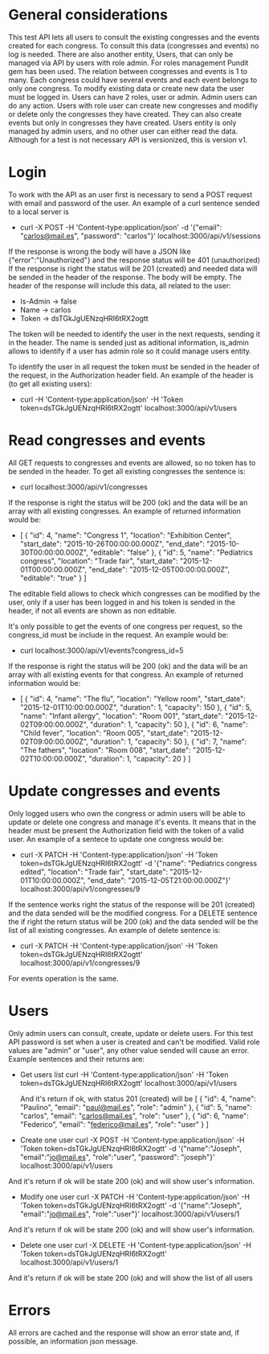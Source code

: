 # General considerations
This test API lets all users to consult the existing congresses and the events created for each congress. To consult this data (congresses and events) no log is needed.
There are also another entity, Users, that can only be managed via API by users with role admin. For roles management Pundit gem has been used.
The relation between congresses and events is 1 to many. Each congress could have several events and each event belongs to only one congress.
To modify existing data or create new data the user must be logged in. Users can have 2 roles, user or admin. Admin users can do any action. Users with role user can create new congresses and modifiy or delete only the congresses they have created. They can also create events but only in congresses they have created.
Users entity is only managed by admin users, and no other user can either read the data.
Although for a test is not necessary API is versionized, this is version v1.

# Login
To work with the API as an user first is necessary to send a POST request with email and password of the user. An example of a curl sentence sended to a local server is
  * curl -X POST -H 'Content-type:application/json' -d '{"email": "carlos@mail.es", "password": "carlos"}' localhost:3000/api/v1/sessions

If the response is wrong the body will have a JSON like {"error":"Unauthorized"} and the response status will be 401 (unauthorized)
If the response is right the status will be 201 (created) and needed data will be sended in the header of the response. The body will be empty. The header of the response will include this data, all related to the user:
  * Is-Admin → false
  * Name → carlos
  * Token → dsTGkJgUENzqHRI6tRX2ogtt

The token will be needed to identify the user in the next requests, sending it in the header. The name is sended just as aditional information, is_admin allows to identify if a user has admin role so it could manage users entity.

To identify the user in all request the token must be sended in the header of the request, in the Authorization header field. An example of the header is (to get all existing users):
  * curl -H 'Content-type:application/json' -H 'Token token=dsTGkJgUENzqHRI6tRX2ogtt' localhost:3000/api/v1/users

# Read congresses and events
All GET requests to congresses and events are allowed, so no token has to be sended in the header. To get all existing congresses the sentence is:
  * curl localhost:3000/api/v1/congresses

If the response is right the status will be 200 (ok) and the data will be an array with all existing congresses. An example of returned information would be:
  * [
    {
        "id": 4,
        "name": "Congress 1",
        "location": "Exhibition Center",
        "start_date": "2015-10-26T00:00:00.000Z",
        "end_date": "2015-10-30T00:00:00.000Z",
        "editable": "false"
    },
    {
        "id": 5,
        "name": "Pediatrics congress",
        "location": "Trade fair",
        "start_date": "2015-12-01T00:00:00.000Z",
        "end_date": "2015-12-05T00:00:00.000Z",
        "editable": "true"
    }
]

The editable field allows to check which congresses can be modified by the user, only if a user has been logged in and his token is sended in the header, if not all events are shown as non editable.

It's only possible to get the events of one congress per request, so the congress_id must be include in the request. An example would be:
  * curl localhost:3000/api/v1/events?congress_id=5

If the response is right the status will be 200 (ok) and the data will be an array with all existing events for that congress. An example of returned information would be:
  * [
    {
        "id": 4,
        "name": "The flu",
        "location": "Yellow room",
        "start_date": "2015-12-01T10:00:00.000Z",
        "duration": 1,
        "capacity": 150
    },
    {
        "id": 5,
        "name": "Infant allergy",
        "location": "Room 001",
        "start_date": "2015-12-02T09:00:00.000Z",
        "duration": 1,
        "capacity": 50
    },
    {
        "id": 6,
        "name": "Child fever",
        "location": "Room 005",
        "start_date": "2015-12-02T09:00:00.000Z",
        "duration": 1,
        "capacity": 50
    },
    {
        "id": 7,
        "name": "The fathers",
        "location": "Room 008",
        "start_date": "2015-12-02T10:00:00.000Z",
        "duration": 1,
        "capacity": 20
    }
]

# Update congresses and events
Only logged users who own the congress or admin users will be able to update or delete one congress and manage it's events. It means that in the header must be present the Authorization field with the token of a valid user. An example of a sentece to update one congress would be:
 * curl -X PATCH -H 'Content-type:application/json' -H 'Token token=dsTGkJgUENzqHRI6tRX2ogtt' -d '{"name": "Pediatrics congress edited", "location": "Trade fair", "start_date": "2015-12-01T10:00:00.000Z", "end_date": "2015-12-05T21:00:00.000Z"}' localhost:3000/api/v1/congresses/9

If the sentence works right the status of the response will be 201 (created) and the data sended will be the modified congress. For a DELETE sentence the if right the return status will be 200 (ok) and the data sended will be the list of all existing congresses. An example of delete sentence is:
 * curl -X PATCH -H 'Content-type:application/json' -H 'Token token=dsTGkJgUENzqHRI6tRX2ogtt' localhost:3000/api/v1/congresses/9

For events operation is the same.

# Users
Only admin users can consult, create, update or delete users. For this test API password is set when a user is created and can't be modified. Valid role values are "admin" or "user", any other value sended will cause an error.
Example sentences and their returns are:
 * Get users list
   curl -H 'Content-type:application/json' -H 'Token token=dsTGkJgUENzqHRI6tRX2ogtt' localhost:3000/api/v1/users
   
   And it's return if ok, with status 201 (created) will be
   [
    {
        "id": 4,
        "name": "Paulino",
        "email": "paul@mail.es",
        "role": "admin"
    },
    {
        "id": 5,
        "name": "carlos",
        "email": "carlos@mail.es",
        "role": "user"
    },
    {
        "id": 6,
        "name": "Federico",
        "email": "federico@mail.es",
        "role": "user"
    }
   ]

 * Create one user
  curl -X POST -H 'Content-type:application/json' -H 'Token token=dsTGkJgUENzqHRI6tRX2ogtt' -d '{"name":"Joseph", "email":"jo@mail.es", "role":"user", "password": "joseph"}' localhost:3000/api/v1/users

  And it's return if ok will be state 200 (ok) and will show user's information.

 * Modify one user
  curl -X PATCH -H 'Content-type:application/json' -H 'Token token=dsTGkJgUENzqHRI6tRX2ogtt' -d '{"name":"Joseph", "email":"jo@mail.es", "role":"user"}' localhost:3000/api/v1/users/1 

  And it's return if ok will be state 200 (ok) and will show user's information.

 * Delete one user
  curl -X DELETE -H 'Content-type:application/json' -H 'Token token=dsTGkJgUENzqHRI6tRX2ogtt' localhost:3000/api/v1/users/1 

  And it's return if ok will be state 200 (ok) and will show the list of all users

# Errors
All errors are cached and the response will show an error state and, if possible, an information json message.
